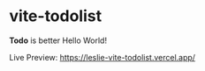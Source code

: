 # vite-todolist

**Todo** is better Hello World!

Live Preview: https://leslie-vite-todolist.vercel.app/

